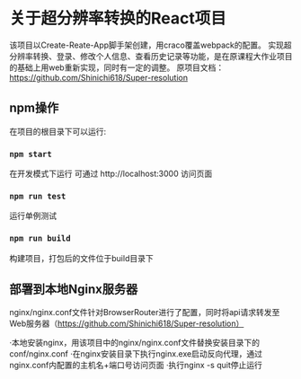 # 关于超分辨率转换的React项目

该项目以Create-Reate-App脚手架创建，用craco覆盖webpack的配置。
实现超分辨率转换、登录、修改个人信息、查看历史记录等功能，是在原课程大作业项目的基础上用web重新实现，同时有一定的调整。
原项目文档：https://github.com/Shinichi618/Super-resolution

## npm操作

在项目的根目录下可以运行:

### `npm start`

在开发模式下运行
可通过 http://localhost:3000 访问页面

### `npm run test`

运行单例测试

### `npm run build`

构建项目，打包后的文件位于build目录下

## 部署到本地Nginx服务器

nginx/nginx.conf文件针对BrowserRouter进行了配置，同时将api请求转发至Web服务器（https://github.com/Shinichi618/Super-resolution）

·本地安装nginx，用该项目中的nginx/nginx.conf文件替换安装目录下的conf/nginx.conf
·在nginx安装目录下执行nginx.exe启动反向代理，通过nginx.conf内配置的主机名+端口号访问页面
·执行nginx -s quit停止运行
